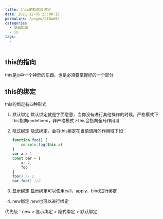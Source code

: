 ```yaml
---
title: this的指向及绑定
date: 2021-12-05 23:00:15
permalink: /pages/310ae9/
categories:
  - 基础知识
  - js
tags:
  - 
---
```



## this的指向

this是js中一个神奇的东西，也是必须要掌握好的一个部分


## this的绑定

this的绑定有四种形式

1. 默认绑定
    默认绑定就是字面意思，当你没有进行其他操作的时候，严格模式下this指向undefined，非严格模式下this会指向全局作用域

2. 隐式绑定
    隐式绑定，会将this绑定在当前调用的作用域下如：
    ```js
    function foo() {
        console.log(this.a)
    }
    var a = 1
    const bar = {
        a: 2,
        foo
    }
    foo() // 1
    bar.foo() //2
    ```

3. 显示绑定
    显示绑定可以使用call，apply，bind进行绑定

4. new绑定
    new也可以进行绑定


优先级：new > 显示绑定 > 隐式绑定 > 默认绑定